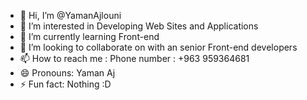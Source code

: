 - 👋 Hi, I’m @YamanAjlouni
- 👀 I’m interested in Developing Web Sites and Applications
- 🌱 I’m currently learning Front-end
- 💞️ I’m looking to collaborate on with an senior Front-end developers
- 📫 How to reach me : Phone number : +963 959364681
- 😄 Pronouns: Yaman Aj
- ⚡ Fun fact: Nothing :D

<!---
YamanAjlouni/YamanAjlouni is a ✨ special ✨ repository because its `README.md` (this file) appears on your GitHub profile.
You can click the Preview link to take a look at your changes.
--->
